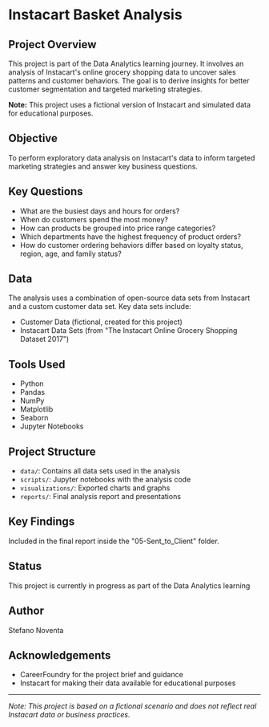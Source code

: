 # Instacart Basket Analysis

## Project Overview
This project is part of the Data Analytics learning journey. It involves an analysis of Instacart's online grocery shopping data to uncover sales patterns and customer behaviors. The goal is to derive insights for better customer segmentation and targeted marketing strategies.

**Note:** This project uses a fictional version of Instacart and simulated data for educational purposes.

## Objective
To perform exploratory data analysis on Instacart's data to inform targeted marketing strategies and answer key business questions.

## Key Questions
- What are the busiest days and hours for orders?
- When do customers spend the most money?
- How can products be grouped into price range categories?
- Which departments have the highest frequency of product orders?
- How do customer ordering behaviors differ based on loyalty status, region, age, and family status?

## Data
The analysis uses a combination of open-source data sets from Instacart and a custom customer data set. Key data sets include:
- Customer Data (fictional, created for this project)
- Instacart Data Sets (from "The Instacart Online Grocery Shopping Dataset 2017")

## Tools Used
- Python
- Pandas
- NumPy
- Matplotlib
- Seaborn
- Jupyter Notebooks

## Project Structure
- `data/`: Contains all data sets used in the analysis
- `scripts/`: Jupyter notebooks with the analysis code
- `visualizations/`: Exported charts and graphs
- `reports/`: Final analysis report and presentations

## Key Findings
Included in the final report inside the "05-Sent_to_Client" folder. 

## Status
This project is currently in progress as part of the Data Analytics learning 

## Author
Stefano Noventa

## Acknowledgements
- CareerFoundry for the project brief and guidance
- Instacart for making their data available for educational purposes

---

*Note: This project is based on a fictional scenario and does not reflect real Instacart data or business practices.*
